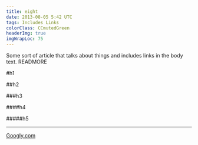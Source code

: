 ```yaml
---
title: eight
date: 2013-08-05 5:42 UTC
tags: Includes Links
colorClass: CCmutedGreen
headerImg: true
imgWrapLoc: 75
---
```

Some sort of article that talks about things and includes links in the body text.
READMORE

#h1

##h2

###h3

####h4

#####h5

---

[Googly.com](http://www.google.com)

